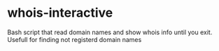 # whois-interactive
Bash script that read domain names and show whois info until you exit. Usefull for finding not registerd domain names
